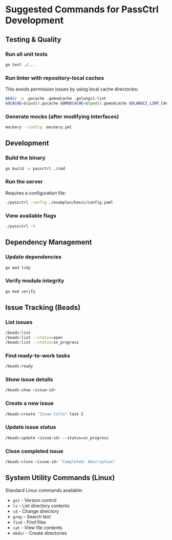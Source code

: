 # Suggested Commands for PassCtrl Development

## Testing & Quality

### Run all unit tests
```bash
go test ./...
```

### Run linter with repository-local caches
This avoids permission issues by using local cache directories:
```bash
mkdir -p .gocache .gomodcache .golangci-lint
GOCACHE=$(pwd)/.gocache GOMODCACHE=$(pwd)/.gomodcache GOLANGCI_LINT_CACHE=$(pwd)/.golangci-lint golangci-lint run ./...
```

### Generate mocks (after modifying interfaces)
```bash
mockery --config .mockery.yml
```

## Development

### Build the binary
```bash
go build -o passctrl ./cmd
```

### Run the server
Requires a configuration file:
```bash
./passctrl -config ./examples/basic/config.yaml
```

### View available flags
```bash
./passctrl -h
```

## Dependency Management

### Update dependencies
```bash
go mod tidy
```

### Verify module integrity
```bash
go mod verify
```

## Issue Tracking (Beads)

### List issues
```bash
/beads:list
/beads:list --status=open
/beads:list --status=in_progress
```

### Find ready-to-work tasks
```bash
/beads:ready
```

### Show issue details
```bash
/beads:show <issue-id>
```

### Create a new issue
```bash
/beads:create "Issue title" task 2
```

### Update issue status
```bash
/beads:update <issue-id> --status=in_progress
```

### Close completed issue
```bash
/beads:close <issue-id> "Completed: description"
```

## System Utility Commands (Linux)

Standard Linux commands available:
- `git` - Version control
- `ls` - List directory contents
- `cd` - Change directory
- `grep` - Search text
- `find` - Find files
- `cat` - View file contents
- `mkdir` - Create directories
